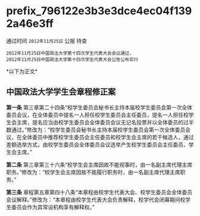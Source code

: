 # prefix\_796122e3b3e3dce4ec04f1392a46e3ff

通过时间 `2012年11月25日` 公报 待查

```text
2012年11月25日中国政法大学第十四次学生代表大会会议通过，
2012年11月25日中国政法大学第十四次学生代表大会公告公布实行
```

\*以下为正文\*

## 中国政法大学学生会章程修正案

**第一条** 第三章第二十四条“校学生委员会秘书长主持本届校学生委员会第一次全体委员会议，在全体委员中提名一人担任校学生委员会主任委员，提名一人担任校学生会主席，提名应当由校学生委员会全体委员会议无记名投票并以全体委员的过半数通过。”修改为：“校学生委员会秘书长主持本届校学生委员会第一次全体委员会议，在全体委员中推荐校学生委员会主任委员和校学生会主席的若干候选人，通过差额选举方式，由校学生委员会全体委员会议选举产生校学生委员会主任委员、学生会主席。”

**第二条** 第三章第三十六条“校学生会主席因故不能视事时，由一名副主席代理主席职务。”修改为：“校学生会主席因故不能履行职务时，由一名副主席代理主席职务。”

**第三条** 章程第五章第四十八条“本章程由校学生代表大会、校学生委员会全体委员会议解释。”修改为：“本章程由校学生代表大会负责解释，校学代会闭幕期间校学生委员会作为其常设机构享有解释权。”

